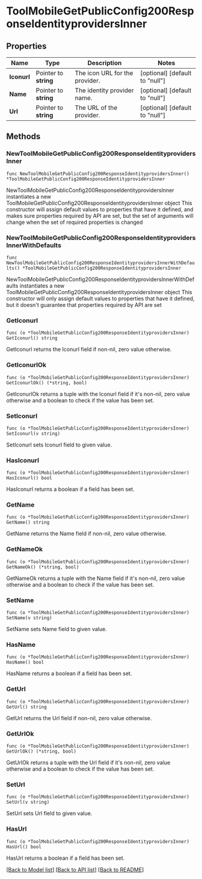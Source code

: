 # ToolMobileGetPublicConfig200ResponseIdentityprovidersInner

## Properties

Name | Type | Description | Notes
------------ | ------------- | ------------- | -------------
**Iconurl** | Pointer to **string** | The icon URL for the provider. | [optional] [default to "null"]
**Name** | Pointer to **string** | The identity provider name. | [optional] [default to "null"]
**Url** | Pointer to **string** | The URL of the provider. | [optional] [default to "null"]

## Methods

### NewToolMobileGetPublicConfig200ResponseIdentityprovidersInner

`func NewToolMobileGetPublicConfig200ResponseIdentityprovidersInner() *ToolMobileGetPublicConfig200ResponseIdentityprovidersInner`

NewToolMobileGetPublicConfig200ResponseIdentityprovidersInner instantiates a new ToolMobileGetPublicConfig200ResponseIdentityprovidersInner object
This constructor will assign default values to properties that have it defined,
and makes sure properties required by API are set, but the set of arguments
will change when the set of required properties is changed

### NewToolMobileGetPublicConfig200ResponseIdentityprovidersInnerWithDefaults

`func NewToolMobileGetPublicConfig200ResponseIdentityprovidersInnerWithDefaults() *ToolMobileGetPublicConfig200ResponseIdentityprovidersInner`

NewToolMobileGetPublicConfig200ResponseIdentityprovidersInnerWithDefaults instantiates a new ToolMobileGetPublicConfig200ResponseIdentityprovidersInner object
This constructor will only assign default values to properties that have it defined,
but it doesn't guarantee that properties required by API are set

### GetIconurl

`func (o *ToolMobileGetPublicConfig200ResponseIdentityprovidersInner) GetIconurl() string`

GetIconurl returns the Iconurl field if non-nil, zero value otherwise.

### GetIconurlOk

`func (o *ToolMobileGetPublicConfig200ResponseIdentityprovidersInner) GetIconurlOk() (*string, bool)`

GetIconurlOk returns a tuple with the Iconurl field if it's non-nil, zero value otherwise
and a boolean to check if the value has been set.

### SetIconurl

`func (o *ToolMobileGetPublicConfig200ResponseIdentityprovidersInner) SetIconurl(v string)`

SetIconurl sets Iconurl field to given value.

### HasIconurl

`func (o *ToolMobileGetPublicConfig200ResponseIdentityprovidersInner) HasIconurl() bool`

HasIconurl returns a boolean if a field has been set.

### GetName

`func (o *ToolMobileGetPublicConfig200ResponseIdentityprovidersInner) GetName() string`

GetName returns the Name field if non-nil, zero value otherwise.

### GetNameOk

`func (o *ToolMobileGetPublicConfig200ResponseIdentityprovidersInner) GetNameOk() (*string, bool)`

GetNameOk returns a tuple with the Name field if it's non-nil, zero value otherwise
and a boolean to check if the value has been set.

### SetName

`func (o *ToolMobileGetPublicConfig200ResponseIdentityprovidersInner) SetName(v string)`

SetName sets Name field to given value.

### HasName

`func (o *ToolMobileGetPublicConfig200ResponseIdentityprovidersInner) HasName() bool`

HasName returns a boolean if a field has been set.

### GetUrl

`func (o *ToolMobileGetPublicConfig200ResponseIdentityprovidersInner) GetUrl() string`

GetUrl returns the Url field if non-nil, zero value otherwise.

### GetUrlOk

`func (o *ToolMobileGetPublicConfig200ResponseIdentityprovidersInner) GetUrlOk() (*string, bool)`

GetUrlOk returns a tuple with the Url field if it's non-nil, zero value otherwise
and a boolean to check if the value has been set.

### SetUrl

`func (o *ToolMobileGetPublicConfig200ResponseIdentityprovidersInner) SetUrl(v string)`

SetUrl sets Url field to given value.

### HasUrl

`func (o *ToolMobileGetPublicConfig200ResponseIdentityprovidersInner) HasUrl() bool`

HasUrl returns a boolean if a field has been set.


[[Back to Model list]](../README.md#documentation-for-models) [[Back to API list]](../README.md#documentation-for-api-endpoints) [[Back to README]](../README.md)


